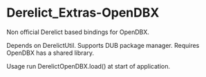 Derelict_Extras-OpenDBX
=========================

Non official Derelict based bindings for OpenDBX.

Depends on DerelictUtil.
Supports DUB package manager.
Requires OpenDBX has a shared library.

Usage
run DerelictOpenDBX.load() at start of application.
